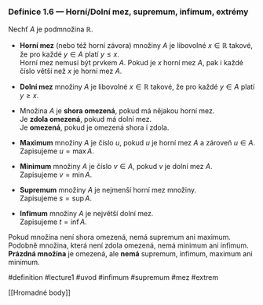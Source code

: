 ### Definice 1.6 — Horní/Dolní mez, supremum, infimum, extrémy

Nechť $A$ je podmnožina $\mathbb{R}$.

- **Horní mez** (nebo též horní závora) množiny $A$ je libovolné $x \in \mathbb{R}$ takové, že pro každé $y \in A$ platí $y \le x$.  
  Horní mez nemusí být prvkem $A$. Pokud je $x$ horní mez $A$, pak i každé číslo větší než $x$ je horní mez $A$.

- **Dolní mez** množiny $A$ je libovolné $x \in \mathbb{R}$ takové, že pro každé $y \in A$ platí $y \ge x$.

- Množina $A$ je **shora omezená**, pokud má nějakou horní mez.  
  Je **zdola omezená**, pokud má dolní mez.  
  Je **omezená**, pokud je omezená shora i zdola.

- **Maximum** množiny $A$ je číslo $u$, pokud $u$ je horní mez $A$ a zároveň $u \in A$.  
  Zapisujeme $u = \max A$.

- **Minimum** množiny $A$ je číslo $v \in A$, pokud $v$ je dolní mez $A$.  
  Zapisujeme $v = \min A$.

- **Supremum** množiny $A$ je nejmenší horní mez množiny.  
  Zapisujeme $s = \sup A$.

- **Infimum** množiny $A$ je největší dolní mez.  
  Zapisujeme $t = \inf A$.

Pokud množina není shora omezená, nemá supremum ani maximum.  
Podobně množina, která není zdola omezená, nemá minimum ani infimum.  
**Prázdná množina** je omezená, ale **nemá** supremum, infimum, maximum ani minimum.



#definition #lecture1 #uvod #infimum #supremum #mez #extrem

[[Hromadné body]]

